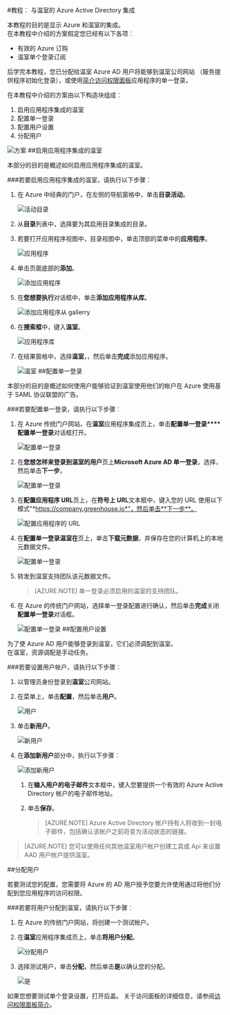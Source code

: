 <properties 
    pageTitle="教程︰ Azure Active Directory 集成与温室 |Microsoft Azure" 
    description="了解如何使用 Azure Active Directory 温室启用单一登录、 自动化资源调配，以及更多 ！" 
    services="active-directory" 
    authors="jeevansd"  
    documentationCenter="na" 
    manager="femila"/>
<tags 
    ms.service="active-directory" 
    ms.devlang="na" 
    ms.topic="article" 
    ms.tgt_pltfrm="na" 
    ms.workload="identity" 
    ms.date="09/29/2016" 
    ms.author="jeedes" />

#<a name="tutorial-azure-active-directory-integration-with-greenhouse"></a>教程︰ 与温室的 Azure Active Directory 集成
  
本教程的目的是显示 Azure 和温室的集成。  
在本教程中介绍的方案假定您已经有以下各项︰

-   有效的 Azure 订购
-   温室单个登录订阅
  
后学完本教程，您已分配给温室 Azure AD 用户将能够到温室公司网站 （服务提供程序初始化登录），或使用[简介访问权限面板](active-directory-saas-access-panel-introduction.md)应用程序的单一登录。
  
在本教程中介绍的方案由以下构造块组成︰

1.  启用应用程序集成的温室
2.  配置单一登录
3.  配置用户设置
4.  分配用户

![方案](./media/active-directory-saas-greenhouse-tutorial/IC790783.png "方案")
##<a name="enabling-the-application-integration-for-greenhouse"></a>启用应用程序集成的温室
  
本部分的目的是概述如何启用应用程序集成的温室。

###<a name="to-enable-the-application-integration-for-greenhouse-perform-the-following-steps"></a>若要启用应用程序集成的温室，请执行以下步骤︰

1.  在 Azure 中经典的门户，在左侧的导航窗格中，单击**目录活动**。

    ![活动目录](./media/active-directory-saas-greenhouse-tutorial/IC700993.png "活动目录")

2.  从**目录**列表中，选择要为其启用目录集成的目录。

3.  若要打开应用程序视图中，目录视图中，单击顶部的菜单中的**应用程序**。

    ![应用程序](./media/active-directory-saas-greenhouse-tutorial/IC700994.png "应用程序")

4.  单击页面底部的**添加**。

    ![添加应用程序](./media/active-directory-saas-greenhouse-tutorial/IC749321.png "添加应用程序")

5.  在**您想要执行**对话框中，单击**添加应用程序从库**。

    ![添加应用程序从 gallerry](./media/active-directory-saas-greenhouse-tutorial/IC749322.png "添加应用程序从 gallerry")

6.  在**搜索框**中，键入**温室**。

    ![应用程序库](./media/active-directory-saas-greenhouse-tutorial/IC790784.png "应用程序库")

7.  在结果窗格中，选择**温室**，，然后单击**完成**添加应用程序。

    ![温室](./media/active-directory-saas-greenhouse-tutorial/IC790785.png "温室")
##<a name="configuring-single-sign-on"></a>配置单一登录
  
本部分的目的是概述如何使用户能够验证到温室使用他们的帐户在 Azure 使用基于 SAML 协议联盟的广告。

###<a name="to-configure-single-sign-on-perform-the-following-steps"></a>若要配置单一登录，请执行以下步骤︰

1.  在 Azure 传统门户网站，在**温室**应用程序集成页上，单击**配置单一登录****配置单一登录**对话框打开。

    ![配置单一登录](./media/active-directory-saas-greenhouse-tutorial/IC790786.png "配置单一登录")

2.  在**您想怎样来登录到温室的用户**页上**Microsoft Azure AD 单一登录**，选择，然后单击**下一步**。

    ![配置单一登录](./media/active-directory-saas-greenhouse-tutorial/IC790787.png "配置单一登录")

3.  在**配置应用程序 URL**页上，在**符号上 URL**文本框中，键入您的 URL 使用以下模式"*https://company.greenhouse.io*"，然后单击**下一步**。

    ![配置应用程序的 URL](./media/active-directory-saas-greenhouse-tutorial/IC790788.png "配置应用程序的 URL")

4.  在**配置单一登录温室在**页上，单击**下载元数据**，并保存在您的计算机上的本地元数据文件。

    ![配置单一登录](./media/active-directory-saas-greenhouse-tutorial/IC790789.png "配置单一登录")

5.  转发到温室支持团队该元数据文件。

    >[AZURE.NOTE] 单一登录必须启用的温室的支持团队。

6.  在 Azure 的传统门户网站，选择单一登录配置进行确认，然后单击**完成**关闭**配置单一登录**对话框。

    ![配置单一登录](./media/active-directory-saas-greenhouse-tutorial/IC790790.png "配置单一登录")
##<a name="configuring-user-provisioning"></a>配置用户设置
  
为了使 Azure AD 用户能够登录到温室，它们必须调配到温室。  
在温室，资源调配是手动任务。

###<a name="to-provision-a-user-accounts-perform-the-following-steps"></a>若要设置用户帐户，请执行以下步骤︰

1.  以管理员身份登录到**温室**公司网站。

2.  在菜单上，单击**配置**，然后单击**用户**。

    ![用户](./media/active-directory-saas-greenhouse-tutorial/IC790791.png "用户")

3.  单击**新用户**。

    ![新用户](./media/active-directory-saas-greenhouse-tutorial/IC790792.png "新用户")

4.  在**添加新用户**部分中，执行以下步骤︰

    ![添加新用户](./media/active-directory-saas-greenhouse-tutorial/IC790793.png "添加新用户")

    1.  在**输入用户的电子邮件**文本框中，键入您要提供一个有效的 Azure Active Directory 帐户的电子邮件地址。
    2.  单击**保存**。
        
        >[AZURE.NOTE] Azure Active Directory 帐户持有人将收到一封电子邮件，包括确认该帐户之前将变为活动状态的链接。

>[AZURE.NOTE] 您可以使用任何其他温室用户帐户创建工具或 Api 来设置 AAD 用户帐户提供温室。

##<a name="assigning-users"></a>分配用户
  
若要测试您的配置，您需要将 Azure 的 AD 用户授予您要允许使用通过将他们分配到您应用程序的访问权限。

###<a name="to-assign-users-to-greenhouse-perform-the-following-steps"></a>若要将用户分配到温室，请执行以下步骤︰

1.  在 Azure 的传统门户网站，将创建一个测试帐户。

2.  在**温室**应用程序集成页上，单击**将用户分配**。

    ![分配用户](./media/active-directory-saas-greenhouse-tutorial/IC790794.png "分配用户")

3.  选择测试用户，单击**分配**，然后单击**是**以确认您的分配。

    ![是](./media/active-directory-saas-greenhouse-tutorial/IC767830.png "是")
  
如果您想要测试单个登录设置，打开后盖。 关于访问面板的详细信息，请参阅[访问权限面板简介](active-directory-saas-access-panel-introduction.md)。